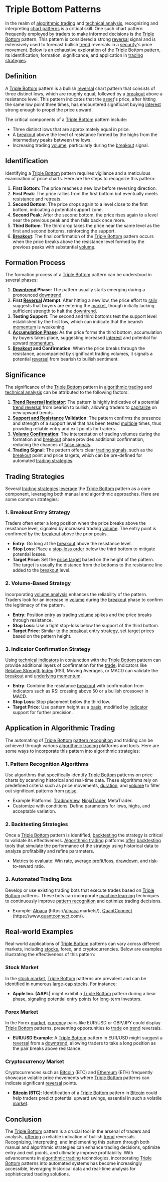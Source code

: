 # Triple Bottom Patterns

In the realm of [algorithmic trading](../a/algorithmic_trading.md) and [technical analysis](../t/technical_analysis.md), recognizing and interpreting [chart patterns](../c/chart_patterns.md) is a critical skill. One such chart pattern frequently employed by traders to make informed decisions is the [Triple Bottom](../t/triple_bottom.md) pattern. This pattern is considered a strong [reversal](../r/reversal.md) signal and is extensively used to forecast bullish [trend](../t/trend.md) reversals in a [security](../s/security.md)'s price movement. Below is an exhaustive exploration of the [Triple Bottom](../t/triple_bottom.md) pattern, its identification, formation, significance, and application in [trading strategies](../t/trading_strategies.md).

## Definition

A [Triple Bottom](../t/triple_bottom.md) pattern is a bullish [reversal](../r/reversal.md) chart pattern that consists of three distinct lows, which are roughly equal, followed by a [breakout](../b/breakout.md) above a resistance level. This pattern indicates that the [asset](../a/asset.md)'s price, after hitting the same low point three times, has encountered significant buying [interest](../i/interest.md) strong enough to propel the price upward.

The critical components of a [Triple Bottom](../t/triple_bottom.md) pattern include:
- Three distinct lows that are approximately equal in price.
- A [breakout](../b/breakout.md) above the level of resistance formed by the highs from the intermediary peaks between the lows.
- Increasing trading [volume](../v/volume.md), particularly during the [breakout](../b/breakout.md) signal.

## Identification

Identifying a [Triple Bottom](../t/triple_bottom.md) pattern requires vigilance and a meticulous examination of price charts. Here are the steps to recognize this pattern:

1. **First Bottom**: The price reaches a new low before reversing direction.
2. **First Peak**: The price rallies from the first bottom but eventually meets resistance and retreats.
3. **Second Bottom**: The price drops again to a level close to the first bottom, indicating a potential support zone.
4. **Second Peak**: After the second bottom, the price rises again to a level near the previous peak and then falls back once more.
5. **Third Bottom**: The third drop takes the price near the same level as the first and second bottoms, reinforcing the support.
6. **[Breakout](../b/breakout.md)**: The final confirmation of the [Triple Bottom](../t/triple_bottom.md) pattern occurs when the price breaks above the resistance level formed by the previous peaks with substantial [volume](../v/volume.md).

## Formation Process

The formation process of a [Triple Bottom](../t/triple_bottom.md) pattern can be understood in several phases:

1. **[Downtrend](../d/downtrend.md) Phase**: The pattern usually starts emerging during a pronounced [downtrend](../d/downtrend.md).
2. **First [Reversal](../r/reversal.md) Attempt**: After hitting a new low, the price effort to [rally](../r/rally.md) suggests that buyers are entering the [market](../m/market.md), though initially lacking sufficient strength to halt the [downtrend](../d/downtrend.md).
3. **Testing Support**: The second and third bottoms test the support level established by the first low, which can indicate that the bearish [momentum](../m/momentum.md) is weakening.
4. **[Accumulation Phase](../a/accumulation_phase.md)**: As the price forms the third bottom, accumulation by buyers takes place, suggesting increased [interest](../i/interest.md) and potential for upward [momentum](../m/momentum.md).
5. **[Breakout](../b/breakout.md) and Confirmation**: When the price breaks through the resistance, accompanied by significant trading volumes, it signals a potential [reversal](../r/reversal.md) from bearish to bullish sentiment.

## Significance

The significance of the [Triple Bottom](../t/triple_bottom.md) pattern in [algorithmic trading](../a/algorithmic_trading.md) and [technical analysis](../t/technical_analysis.md) can be attributed to the following factors:

1. **[Trend Reversal](../t/trend_reversal.md) [Indicator](../i/indicator.md)**: The pattern is highly indicative of a potential [trend reversal](../t/trend_reversal.md) from bearish to bullish, allowing traders to [capitalize](../c/capitalize.md) on new upward trends.
2. **[Support and Resistance](../s/support_and_resistance.md) Validation**: The pattern confirms the presence and strength of a support level that has been tested [multiple](../m/multiple.md) times, thus providing reliable entry and exit points for traders.
3. **[Volume Confirmation](../v/volume_confirmation.md)**: The interpretation of trading volumes during the formation and [breakout](../b/breakout.md) phase provides additional confirmation, reducing the chances of [false signals](../f/false_signals_in_trading.md).
4. **Trading Signal**: The pattern offers clear [trading signals](../t/trading_signals.md), such as the [breakout](../b/breakout.md) point and price targets, which can be pre-defined for automated [trading strategies](../t/trading_strategies.md).

## Trading Strategies

Several [trading strategies](../t/trading_strategies.md) [leverage](../l/leverage.md) the [Triple Bottom](../t/triple_bottom.md) pattern as a core component, leveraging both manual and algorithmic approaches. Here are some common strategies:

### 1. Breakout Entry Strategy

Traders often enter a long position when the price breaks above the resistance level, signaled by increased trading [volume](../v/volume.md). The entry point is confirmed by the [breakout](../b/breakout.md) above the prior peaks.

- **Entry**: Go long at the [breakout](../b/breakout.md) above the resistance level.
- **Stop Loss**: Place a [stop-loss order](../s/stop-loss_order.md) below the third bottom to mitigate potential losses.
- **Target Price**: Set the [price target](../p/price_target.md) based on the height of the pattern. The target is usually the distance from the bottoms to the resistance line added to the [breakout](../b/breakout.md) level.

### 2. Volume-Based Strategy

Incorporating [volume analysis](../v/volume_analysis.md) enhances the reliability of the pattern. Traders look for an increase in [volume](../v/volume.md) during the [breakout](../b/breakout.md) phase to confirm the legitimacy of the pattern.

- **Entry**: Position entry as trading [volume](../v/volume.md) spikes and the price breaks through resistance.
- **Stop Loss**: Use a tight stop-loss below the support of the third bottom.
- **Target Price**: Similar to the [breakout](../b/breakout.md) entry strategy, set target prices based on the pattern height.

### 3. Indicator Confirmation Strategy

Using [technical indicators](../t/technical_indicators.md) in conjunction with the [Triple Bottom](../t/triple_bottom.md) pattern can provide additional layers of confirmation for the [trade](../t/trade.md). Indicators like [Relative Strength](../r/relative_strength.md) [Index](../i/index_instrument.md) (RSI), Moving Averages, or MACD can validate the [breakout](../b/breakout.md) and [underlying](../u/underlying.md) [momentum](../m/momentum.md).

- **Entry**: Combine the resistance [breakout](../b/breakout.md) with confirmation from indicators such as RSI crossing above 50 or a bullish crossover in MACD.
- **Stop Loss**: Stop placement below the third low.
- **Target Price**: Use pattern height as a [basis](../b/basis.md), modified by [indicator](../i/indicator.md) support for further precision.

## Application in Algorithmic Trading

The automating of [Triple Bottom](../t/triple_bottom.md) [pattern recognition](../p/pattern_recognition.md) and trading can be achieved through various [algorithmic trading](../a/algorithmic_trading.md) platforms and tools. Here are some ways to incorporate this pattern into algorithmic strategies:

### 1. Pattern Recognition Algorithms

Use algorithms that specifically identify [Triple Bottom](../t/triple_bottom.md) patterns on price charts by scanning historical and real-time data. These algorithms rely on predefined criteria such as price movements, [duration](../d/duration.md), and [volume](../v/volume.md) to filter out significant patterns from [noise](../n/noise.md).

- Example Platforms: [TradingView](../t/tradingview.md), [NinjaTrader](../n/ninjatrader.md), MetaTrader.
- Customize with conditions: Define parameters for lows, highs, and acceptable variation.

### 2. Backtesting Strategies

Once a [Triple Bottom](../t/triple_bottom.md) pattern is identified, [backtesting](../b/backtesting.md) the strategy is critical to validate its effectiveness. [Algorithmic trading](../a/algorithmic_trading.md) platforms [offer](../o/offer.md) [backtesting](../b/backtesting.md) tools that simulate the performance of the strategy using historical data to analyze profitability and refine parameters.

- Metrics to evaluate: Win rate, average [profit](../p/profit.md)/loss, [drawdown](../d/drawdown.md), and [risk](../r/risk.md)-to-reward ratio.

### 3. Automated Trading Bots

Develop or use existing trading bots that execute trades based on [Triple Bottom](../t/triple_bottom.md) patterns. These bots can incorporate [machine learning](../m/machine_learning.md) techniques to continuously improve [pattern recognition](../p/pattern_recognition.md) and optimize trading decisions.

- Example: [Alpaca](../a/alpaca.md) (https://[alpaca](../a/alpaca.md).markets/), [QuantConnect](../q/quantconnect.md) (https://www.[quantconnect](../q/quantconnect.md).com/).

## Real-world Examples

Real-world applications of [Triple Bottom](../t/triple_bottom.md) patterns can vary across different markets, including [stocks](../s/stock.md), forex, and cryptocurrencies. Below are examples illustrating the effectiveness of this pattern:

### Stock Market

In the [stock market](../s/stock_market.md), [Triple Bottom](../t/triple_bottom.md) patterns are prevalent and can be identified in numerous [large-cap stocks](../l/large_cap_stocks.md). For instance:
- **Apple Inc. (AAPL)** might exhibit a [Triple Bottom](../t/triple_bottom.md) pattern during a bear phase, signaling potential entry points for long-term investors.

### Forex Market

In the Forex [market](../m/market.md), [currency](../c/currency.md) pairs like EUR/USD or GBP/JPY could display [Triple Bottom](../t/triple_bottom.md) patterns, presenting opportunities to [trade](../t/trade.md) on [trend](../t/trend.md) reversals.

- **EUR/USD Example**: A [Triple Bottom](../t/triple_bottom.md) pattern in EUR/USD might suggest a [reversal](../r/reversal.md) from a [downtrend](../d/downtrend.md), allowing traders to take a long position as the pair breaks above resistance.

### Cryptocurrency Market

Cryptocurrencies such as [Bitcoin](../b/bitcoin.md) (BTC) and [Ethereum](../e/ethereum_.md) (ETH) frequently showcase volatile price movements where [Triple Bottom](../t/triple_bottom.md) patterns can indicate significant [reversal](../r/reversal.md) points.

- **[Bitcoin](../b/bitcoin.md) (BTC)**: Identification of a [Triple Bottom](../t/triple_bottom.md) pattern in [Bitcoin](../b/bitcoin.md) could help traders predict potential upward swings, essential in such a volatile [market](../m/market.md).

## Conclusion

The [Triple Bottom](../t/triple_bottom.md) pattern is a crucial tool in the arsenal of traders and analysts, [offering](../o/offering.md) a reliable indication of bullish [trend](../t/trend.md) reversals. Recognizing, interpreting, and implementing this pattern through both manual and algorithmic strategies can enhance trading decisions, optimize entry and exit points, and ultimately improve profitability. With advancements in [algorithmic trading](../a/algorithmic_trading.md) technologies, incorporating [Triple Bottom](../t/triple_bottom.md) patterns into automated systems has become increasingly accessible, leveraging historical data and real-time analysis for sophisticated trading solutions.
